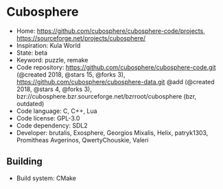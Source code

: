 # Cubosphere

- Home: https://github.com/cubosphere/cubosphere-code/projects, https://sourceforge.net/projects/cubosphere/
- Inspiration: Kula World
- State: beta
- Keyword: puzzle, remake
- Code repository: https://github.com/cubosphere/cubosphere-code.git (@created 2018, @stars 15, @forks 3), https://github.com/cubosphere/cubosphere-data.git @add (@created 2018, @stars 4, @forks 3), bzr://cubosphere.bzr.sourceforge.net/bzrroot/cubosphere (bzr, outdated)
- Code language: C, C++, Lua
- Code license: GPL-3.0
- Code dependency: SDL2
- Developer: brutalis, Exosphere, Georgios Mixalis, Helix, patryk1303, Promitheas Avgerinos, QwertyChouskie, Valeri

## Building

- Build system: CMake
